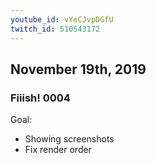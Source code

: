 ```yaml
---
youtube_id: vYeCJvpDGfU
twitch_id: 510543172
---
```


## November 19th, 2019
### Fiiish! 0004
Goal:
- Showing screenshots
- Fix render order

